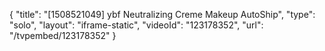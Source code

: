 {
    "title": "[1508521049] ybf Neutralizing Creme Makeup AutoShip",
    "type": "solo",
    "layout": "iframe-static",
    "videoId": "123178352",
    "url": "\/tvpembed\/123178352"
}